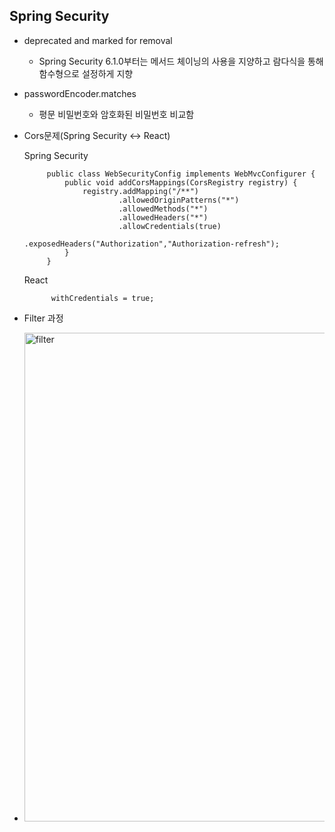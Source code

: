 
## Spring Security
- deprecated and marked for removal

  - Spring Security 6.1.0부터는 메서드 체이닝의 사용을 지양하고 람다식을 통해 함수형으로 설정하게 지향

- passwordEncoder.matches

  - 평문 비밀번호와 암호화된 비밀번호 비교함

-  Cors문제(Spring Security <-> React)

   Spring Security
   
            public class WebSecurityConfig implements WebMvcConfigurer {
                public void addCorsMappings(CorsRegistry registry) {
                    registry.addMapping("/**")
                            .allowedOriginPatterns("*")
                            .allowedMethods("*")
                            .allowedHeaders("*")
                            .allowCredentials(true)
                            .exposedHeaders("Authorization","Authorization-refresh");
                }
            }

   
    React

             withCredentials = true;

- Filter 과정
- <img width="782" alt="filter" src="https://github.com/ksy428/memo/assets/114653884/8f3482c3-d618-4a47-a6ac-692a46e4d397">
